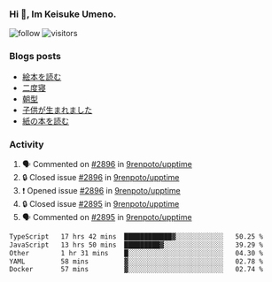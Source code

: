 ### Hi 👋, Im Keisuke Umeno.

<!--
**9renpoto/9renpoto** is a ✨ _special_ ✨ repository because its `README.md` (this file) appears on your GitHub profile.

Here are some ideas to get you started:

- 🔭 I’m currently working on ...
- 🌱 I’m currently learning ...
- 👯 I’m looking to collaborate on ...
- 🤔 I’m looking for help with ...
- 💬 Ask me about ...
- 📫 How to reach me: ...
- 😄 Pronouns: ...
- ⚡ Fun fact: ...
-->

![follow](https://img.shields.io/github/followers/9renpoto?label=Follow&style=social)
![visitors](https://komarev.com/ghpvc/?username=9renpoto&label=Profile%20views&color=0e75b6&style=flat)

### Blogs posts

<!-- BLOG-POST-LIST:START -->
- [絵本を読む](https://9renpoto.win/entry/2024/07/26/picture_book)
- [二度寝](https://9renpoto.win/entry/2024/07/18/going_back_to_sleep)
- [朝型](https://9renpoto.win/entry/2024/05/29/im-an-early)
- [子供が生まれました](https://9renpoto.win/entry/2024/04/18/hello-world)
- [紙の本を読む](https://9renpoto.win/entry/2024/02/25/reading-papar-book)
<!-- BLOG-POST-LIST:END -->

### Activity

<!--START_SECTION:activity-->
1. 🗣 Commented on [#2896](https://github.com/9renpoto/upptime/issues/2896#issuecomment-2270688091) in [9renpoto/upptime](https://github.com/9renpoto/upptime)
2. 🔒 Closed issue [#2896](https://github.com/9renpoto/upptime/issues/2896) in [9renpoto/upptime](https://github.com/9renpoto/upptime)
3. ❗ Opened issue [#2896](https://github.com/9renpoto/upptime/issues/2896) in [9renpoto/upptime](https://github.com/9renpoto/upptime)
4. 🔒 Closed issue [#2895](https://github.com/9renpoto/upptime/issues/2895) in [9renpoto/upptime](https://github.com/9renpoto/upptime)
5. 🗣 Commented on [#2895](https://github.com/9renpoto/upptime/issues/2895#issuecomment-2270365589) in [9renpoto/upptime](https://github.com/9renpoto/upptime)
<!--END_SECTION:activity-->

<!--START_SECTION:waka-->

```txt
TypeScript   17 hrs 42 mins  ████████████▓░░░░░░░░░░░░   50.25 %
JavaScript   13 hrs 50 mins  █████████▓░░░░░░░░░░░░░░░   39.29 %
Other        1 hr 31 mins    █░░░░░░░░░░░░░░░░░░░░░░░░   04.30 %
YAML         58 mins         ▓░░░░░░░░░░░░░░░░░░░░░░░░   02.78 %
Docker       57 mins         ▓░░░░░░░░░░░░░░░░░░░░░░░░   02.74 %
```

<!--END_SECTION:waka-->
